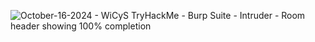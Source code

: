 

![October-16-2024 - WiCyS TryHackMe - Burp Suite - Intruder - Room header showing 100% completion](https://github.com/user-attachments/assets/e93f9b69-bd32-4e6e-995f-37a49943d026)
